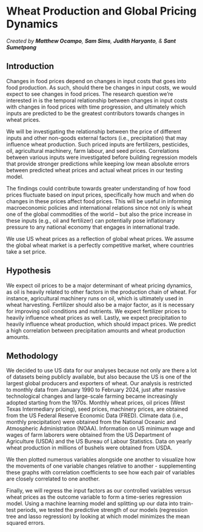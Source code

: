 # **Wheat Production and Global Pricing Dynamics**

*Created by **Matthew Ocampo**, **Sam Sims**, **Judith Haryanto**, & **Sant Sumetpong***

## **Introduction**
Changes in food prices depend on changes in input costs that goes into food production. As such, should there be changes in input costs, we would expect to see changes in food prices. The research question we’re interested in is the temporal relationship between changes in input costs with changes in food prices with time progression, and ultimately which inputs are predicted to be the greatest contributors towards changes in wheat prices.

We will be investigating the relationship between the price of different inputs and other non-goods external factors (i.e., precipitation) that may influence wheat production. Such priced inputs are fertilizers, pesticides, oil, agricultural machinery, farm labour, and seed prices. Correlations between various inputs were investigated before building regression models that provide stronger predictions while keeping low mean absolute errors between predicted wheat prices and actual wheat prices in our testing model.

The findings could contribute towards greater understanding of how food prices fluctuate based on input prices, specifically how much and when do changes in these prices affect food prices. This will be useful in informing macroeconomic policies and international relations since not only is wheat one of the global commodities of the world –  but also the price increase in these inputs (e.g., oil and fertilizer) can potentially pose inflationary pressure to any national economy that engages in international trade.

We use US wheat prices as a reflection of global wheat prices. We assume the global wheat market is a perfectly competitive market, where countries take a set price.

## **Hypothesis**
We expect oil prices to be a major determinant of wheat pricing dynamics, as oil is heavily related to other factors in the production chain of wheat. For instance, agricultural machinery runs on oil, which is ultimately used in wheat harvesting. Fertilizer should also be a major factor, as it is necessary for improving soil conditions and nutrients. We expect fertilizer prices to heavily influence wheat prices as well. Lastly, we expect precipitation to heavily influence wheat production, which should impact prices. We predict a high correlation between precipitation amounts and wheat production amounts.

## **Methodology**
We decided to use US data for our analyses because not only are there a lot of datasets being publicly available, but also because the US is one of the largest global producers and exporters of wheat. Our analysis is restricted to monthly data from January 1990 to February 2024, just after massive technological changes and large-scale farming became increasingly adopted starting from the 1970s. Monthly wheat prices, oil prices (West Texas Intermediary pricing), seed prices, machinery prices, are obtained from the US Federal Reserve Economic Data (FRED). Climate data (i.e., monthly precipitation) were obtained from the National Oceanic and Atmospheric Administration (NOAA). Information on US minimum wage and wages of farm laborers were obtained from the US Department of Agriculture (USDA) and the US Bureau of Labour Statistics. Data on yearly wheat production in millions of bushels were obtained from USDA.

We then plotted numerous variables alongside one another to visualize how the movements of one variable changes relative to another - supplementing these graphs with correlation coefficients to see how each pair of variables are closely correlated to one another.

Finally, we will regress the input factors as our controlled variables versus wheat prices as the outcome variable to form a time-series regression model. Using a machine learning model and splitting up our data into train-test periods, we tested the predictive strength of our models (regression tree and lasso regression) by looking at which model minimizes the mean squared errors.
